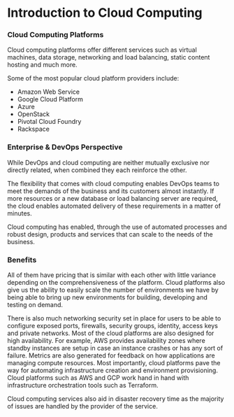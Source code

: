 # Introduction to Cloud Computing

### Cloud Computing Platforms

Cloud computing platforms offer different services such as virtual machines, data storage, networking and load balancing, static content hosting and much more. 

Some of the most popular cloud platform providers include: 
- Amazon Web Service
- Google Cloud Platform
- Azure
- OpenStack 
- Pivotal Cloud Foundry
- Rackspace

### Enterprise & DevOps Perspective

While DevOps and cloud computing are neither mutually exclusive nor directly related, when combined they each reinforce the other.

The flexibility that comes with cloud computing enables DevOps teams to meet the demands of the business and its customers almost instantly. If more resources or a new database or load balancing server are required, the cloud enables automated delivery of these requirements in a matter of minutes.

Cloud computing has enabled, through the use of automated processes and robust design, products and services that can scale to the needs of the business.

### Benefits
All of them have pricing that is similar with each other with little variance depending on the comprehensiveness of the platform.
Cloud platforms also give us the ability to easily scale the number of environments we have by being able to bring up new environments for building, developing and testing on demand. 

There is also much networking security set in place for users to be able to configure exposed ports, firewalls, security groups, identity, access keys and private networks. Most of the cloud platforms are also designed for high availability. For example, AWS provides availability zones where standby instances are setup in case an instance crashes or has any sort of failure. Metrics are also generated for feedback on how applications are managing compute resources.
Most importantly, cloud platforms pave the way for automating infrastructure creation and environment provisioning. Cloud platforms such as AWS and GCP work hand in hand with infrastructure orchestration tools such as Terraform.

Cloud computing services also aid in disaster recovery time as the majority of issues are handled by the provider of the service.
